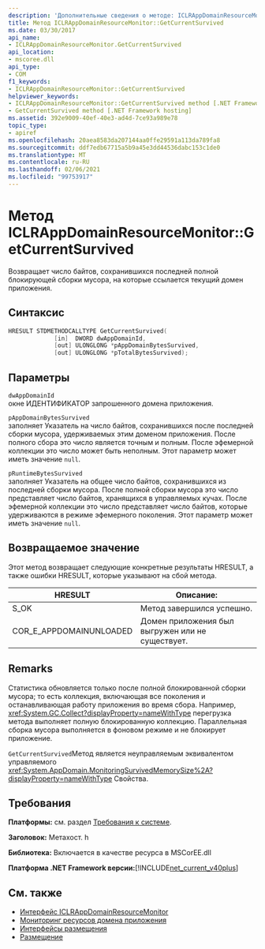 ```yaml
---
description: 'Дополнительные сведения о методе: ICLRAppDomainResourceMonitor:: GetCurrentSurvived'
title: Метод ICLRAppDomainResourceMonitor::GetCurrentSurvived
ms.date: 03/30/2017
api_name:
- ICLRAppDomainResourceMonitor.GetCurrentSurvived
api_location:
- mscoree.dll
api_type:
- COM
f1_keywords:
- ICLRAppDomainResourceMonitor::GetCurrentSurvived
helpviewer_keywords:
- ICLRAppDomainResourceMonitor::GetCurrentSurvived method [.NET Framework hosting]
- GetCurrentSurvived method [.NET Framework hosting]
ms.assetid: 392e9009-40ef-40e3-ad4d-7ce93a989e78
topic_type:
- apiref
ms.openlocfilehash: 20aea8583da207144aa0ffe29591a113da789fa8
ms.sourcegitcommit: ddf7edb67715a5b9a45e3dd44536dabc153c1de0
ms.translationtype: MT
ms.contentlocale: ru-RU
ms.lasthandoff: 02/06/2021
ms.locfileid: "99753917"
---
```

# <a name="iclrappdomainresourcemonitorgetcurrentsurvived-method"></a>Метод ICLRAppDomainResourceMonitor::GetCurrentSurvived

Возвращает число байтов, сохранившихся последней полной блокирующей сборки мусора, на которые ссылается текущий домен приложения.  
  
## <a name="syntax"></a>Синтаксис  
  
```cpp  
HRESULT STDMETHODCALLTYPE GetCurrentSurvived(  
             [in]  DWORD dwAppDomainId,  
             [out] ULONGLONG *pAppDomainBytesSurvived,  
             [out] ULONGLONG *pTotalBytesSurvived);  
```  
  
## <a name="parameters"></a>Параметры  

 `dwAppDomainId`  
 окне ИДЕНТИФИКАТОР запрошенного домена приложения.  
  
 `pAppDomainBytesSurvived`  
 заполняет Указатель на число байтов, сохранившихся после последней сборки мусора, удерживаемых этим доменом приложения. После полного сбора это число является точным и полным. После эфемерной коллекции это число может быть неполным. Этот параметр может иметь значение `null`.  
  
 `pRuntimeBytesSurvived`  
 заполняет Указатель на общее число байтов, сохранившихся из последней сборки мусора. После полной сборки мусора это число представляет число байтов, хранящихся в управляемых кучах. После эфемерной коллекции это число представляет число байтов, которые удерживаются в режиме эфемерного поколения. Этот параметр может иметь значение `null`.  
  
## <a name="return-value"></a>Возвращаемое значение  

 Этот метод возвращает следующие конкретные результаты HRESULT, а также ошибки HRESULT, которые указывают на сбой метода.  
  
|HRESULT|Описание:|  
|-------------|-----------------|  
|S_OK|Метод завершился успешно.|  
|COR_E_APPDOMAINUNLOADED|Домен приложения был выгружен или не существует.|  
  
## <a name="remarks"></a>Remarks  

 Статистика обновляется только после полной блокированной сборки мусора; то есть коллекция, включающая все поколения и останавливающая работу приложения во время сбора. Например, <xref:System.GC.Collect?displayProperty=nameWithType> перегрузка метода выполняет полную блокированную коллекцию. Параллельная сборка мусора выполняется в фоновом режиме и не блокирует приложение.  
  
 `GetCurrentSurvived`Метод является неуправляемым эквивалентом управляемого <xref:System.AppDomain.MonitoringSurvivedMemorySize%2A?displayProperty=nameWithType> Свойства.  
  
## <a name="requirements"></a>Требования  

 **Платформы:** см. раздел [Требования к системе](../../get-started/system-requirements.md).  
  
 **Заголовок:** Метахост. h  
  
 **Библиотека:** Включается в качестве ресурса в MSCorEE.dll  
  
 **Платформа .NET Framework версии:**[!INCLUDE[net_current_v40plus](../../../../includes/net-current-v40plus-md.md)]  
  
## <a name="see-also"></a>См. также

- [Интерфейс ICLRAppDomainResourceMonitor](iclrappdomainresourcemonitor-interface.md)
- [Мониторинг ресурсов домена приложения](../../../standard/garbage-collection/app-domain-resource-monitoring.md)
- [Интерфейсы размещения](hosting-interfaces.md)
- [Размещение](index.md)
